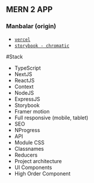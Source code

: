 ## MERN 2 APP

### Manbalar (origin)

- [`vercel`](https://mern-2-n95eq40d5-jarkurghan.vercel.app)
- [`storybook - chromatic`](https://64fc5b145e58c9e0f0beb78c-mmdiwcopqa.chromatic.com/?path=/story/components-advantages--advantage)

#Stack

-   TypeScript
-   NextJS
-   ReactJS
-   Context
-   NodeJS
-   ExpressJS
-   Storybook
-   Framer motion
-   Full responsive (mobile, tablet)
-   SEO
-   NProgress
-   API
-   Module CSS
-   Classnames
-   Reducers
-   Project architecture
-   UI Components
-   High Order Component
